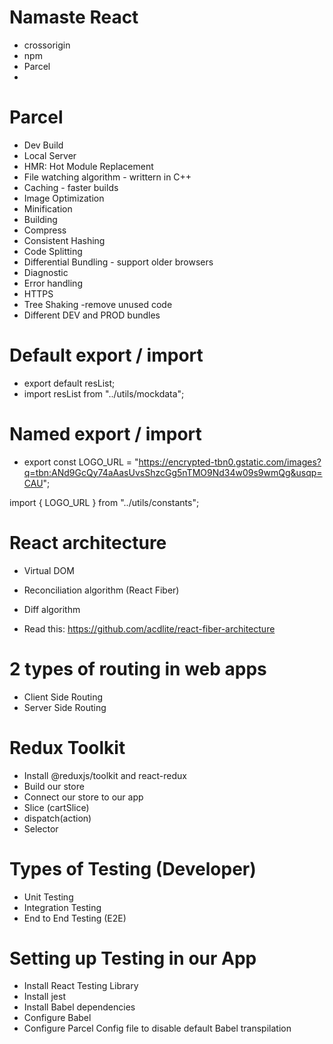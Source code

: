 # Namaste React

- crossorigin
- npm
- Parcel
-

# Parcel

- Dev Build
- Local Server
- HMR: Hot Module Replacement
- File watching algorithm - writtern in C++
- Caching - faster builds
- Image Optimization
- Minification
- Building
- Compress
- Consistent Hashing
- Code Splitting
- Differential Bundling - support older browsers
- Diagnostic
- Error handling
- HTTPS
- Tree Shaking -remove unused code
- Different DEV and PROD bundles

# Default export / import

- export default resList;
- import resList from "../utils/mockdata";

# Named export / import

- export const LOGO_URL =
  "https://encrypted-tbn0.gstatic.com/images?q=tbn:ANd9GcQy74aAasUvsShzcGg5nTMO9Nd34w09s9wmQg&usqp=CAU";

import { LOGO_URL } from "../utils/constants";

# React architecture

- Virtual DOM
- Reconciliation algorithm (React Fiber)
- Diff algorithm

- Read this:
  https://github.com/acdlite/react-fiber-architecture

# 2 types of routing in web apps

- Client Side Routing
- Server Side Routing

# Redux Toolkit

- Install @reduxjs/toolkit and react-redux
- Build our store
- Connect our store to our app
- Slice (cartSlice)
- dispatch(action)
- Selector

# Types of Testing (Developer)

- Unit Testing
- Integration Testing
- End to End Testing (E2E)

# Setting up Testing in our App

- Install React Testing Library
- Install jest
- Install Babel dependencies
- Configure Babel
- Configure Parcel Config file to disable default Babel transpilation
